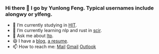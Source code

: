 ### Hi there 👋 I go by Yunlong Feng. Typical usernames include alongwy or ylfeng.

- 🔭 I’m currently studying in [HIT](https://hit.edu.cn/).
- 🌱 I’m currently learning nlp and rust in [scir](https://ir.hit.edu.cn).
- 💬 Ask me about [ltp](https://github.com/HIT-SCIR/ltp).
- 😄 I have a [blog](alongwy.top/blog), [a resume](alongwy.top).
- 📫 How to reach me: [Mail](mailto:ylfeng@ir.hit.edu.cn) [Gmail](mailto:alongwyforever@gmail.com) [Outlook](mailto:alongwyforever@outlook.com)
